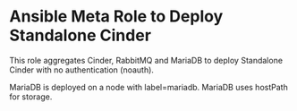 # Ansible Meta Role to Deploy Standalone Cinder

This role aggregates Cinder, RabbitMQ and MariaDB to deploy Standalone
Cinder with no authentication (noauth). 

MariaDB is deployed on a node with label=mariadb. MariaDB uses hostPath
for storage. 
